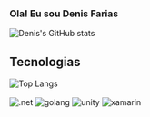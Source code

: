 
### Ola! Eu sou Denis Farias

![Denis's GitHub stats](https://github-readme-stats.vercel.app/api?username=Denis-carlos-Farias&show_icons=true&theme=dark)


## Tecnologias

![Top Langs](https://github-readme-stats.vercel.app/api/top-langs/?username=denis-carlos-farias&hide_progress=true&theme=dark)

<div style="display: inline_block">
<img align="center" alt=".net" src="https://img.shields.io/badge/.NET-5C2D91?style=for-the-badge&logo=.net&logoColor=white"/>
<img align="center" alt="golang" src="https://img.shields.io/badge/Go-00ADD8?style=for-the-badge&logo=go&logoColor=white"/>
<img align="center" alt="unity" src="https://img.shields.io/badge/Unity-100000?style=for-the-badge&logo=unity&logoColor=white"/>
<img align="center" alt="xamarin" src="https://img.shields.io/badge/Xamarin-3498DB?style=for-the-badge&logo=xamarin&logoColor=white"/>
</div>

